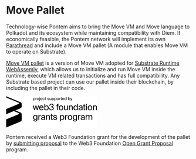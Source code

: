 # Move Pallet

Technology-wise Pontem aims to bring the Move VM and Move language to Polkadot and its ecosystem while maintaining compatibility with Diem. If economically feasible, the Pontem network will implement its own [Parathread](https://wiki.polkadot.network/docs/en/learn-parathreads) and include a Move VM pallet (A module that enables Move VM to operate on Substrate).

[Move VM pallet](https://github.com/pontem-network/sp-move) is a version of Move VM adopted for [Substrate Runtime WebAssemly](https://substrate.dev/docs/en/knowledgebase/runtime/#:~:text=In%20Substrate%2Dbased%20chains%2C%20the,make%20changes%20to%20this%20state.), which allows us to initialize and run Move VM inside the runtime, execute VM related transactions and has full compatibility. Any Substrate based project can use our pallet inside their blockchain, by including the pallet in their code.

![W3F Grant](/assets/w3f_grant.png "Project Supported By Web3 Foundation Grants Program")

Pontem received a Web3 Foundation grant for the development of the pallet by [submitting proposal](https://github.com/w3f/Open-Grants-Program/blob/master/applications/pontem.md) to the Web3 Foundation [Open Grant Proposal](https://github.com/w3f/Open-Grants-Program#open-grants-program-) program.


